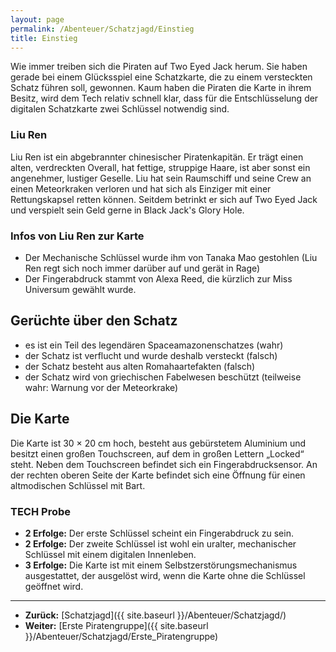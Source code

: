```yaml
---
layout: page
permalink: /Abenteuer/Schatzjagd/Einstieg
title: Einstieg
---
```




Wie immer treiben sich die Piraten auf Two Eyed Jack herum. Sie haben gerade bei einem Glücksspiel eine Schatzkarte, die zu einem versteckten Schatz führen soll, gewonnen. Kaum haben die Piraten die Karte in ihrem Besitz, wird dem Tech relativ schnell klar, dass für die Entschlüsselung der digitalen Schatzkarte zwei Schlüssel notwendig sind.

### Liu Ren

Liu Ren ist ein abgebrannter chinesischer Piratenkapitän. Er trägt einen alten, verdreckten Overall, hat fettige, struppige Haare, ist aber sonst ein angenehmer, lustiger Geselle. Liu hat sein Raumschiff und seine Crew an einen Meteorkraken verloren und hat sich als Einziger mit einer Rettungskapsel retten können. Seitdem betrinkt er sich auf Two Eyed Jack und verspielt sein Geld gerne in Black Jack&#39;s Glory Hole.

### Infos von Liu Ren zur Karte

- Der Mechanische Schlüssel wurde ihm von Tanaka Mao gestohlen (Liu Ren regt sich noch immer darüber auf und gerät in Rage)
- Der Fingerabdruck stammt von Alexa Reed, die kürzlich zur Miss Universum gewählt wurde.

## Gerüchte über den Schatz

- es ist ein Teil des legendären Spaceamazonenschatzes (wahr)
- der Schatz ist verflucht und wurde deshalb versteckt (falsch)
- der Schatz besteht aus alten Romahaartefakten (falsch)
- der Schatz wird von griechischen Fabelwesen beschützt (teilweise wahr: Warnung vor der Meteorkrake)

## Die Karte

Die Karte ist 30 × 20 cm hoch, besteht aus gebürstetem Aluminium und besitzt einen großen Touchscreen, auf dem in großen Lettern „Locked“ steht. Neben dem Touchscreen befindet sich ein Fingerabdrucksensor. An der rechten oberen Seite der Karte befindet sich eine Öffnung für einen altmodischen Schlüssel mit Bart.

### TECH Probe

- **2 Erfolge:** Der erste Schlüssel scheint ein Fingerabdruck zu sein.
- **2 Erfolge:** Der zweite Schlüssel ist wohl ein uralter, mechanischer Schlüssel mit einem digitalen Innenleben.
- **3 Erfolge:** Die Karte ist mit einem Selbstzerstörungsmechanismus ausgestattet, der ausgelöst wird, wenn die Karte ohne die Schlüssel geöffnet wird.

***

- **Zurück:** [Schatzjagd]({{ site.baseurl }}/Abenteuer/Schatzjagd/)
- **Weiter:** [Erste Piratengruppe]({{ site.baseurl }}/Abenteuer/Schatzjagd/Erste_Piratengruppe)
